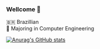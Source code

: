 ### Wellcome 🤙

🇧🇷 Brazillian\
📖 Majoring in Computer Engineering



[![Anurag's GitHub stats](https://github-readme-stats.vercel.app/api?username=takaozando&theme=dark&hide=stars,issues)](https://github.com/anuraghazra/github-readme-stats)

<!--
[![Top Langs](https://github-readme-stats.vercel.app/api/top-langs/?username=takaozando&hide=html,css&layout=compact)](https://github.com/anuraghazra/github-readme-stats)
-->
